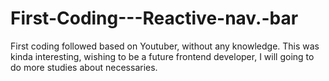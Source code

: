 # First-Coding---Reactive-nav.-bar
 First coding followed based on Youtuber, without any knowledge.
 This was kinda interesting, wishing to be a future frontend developer, I will going to do more studies about necessaries.
